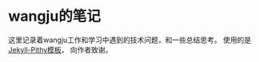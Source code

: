 # wangju的笔记

这里记录着wangju工作和学习中遇到的技术问题，和一些总结思考。 使用的是[Jekyll-Pithy模板](http://wenva.github.io)，
向作者致谢。

